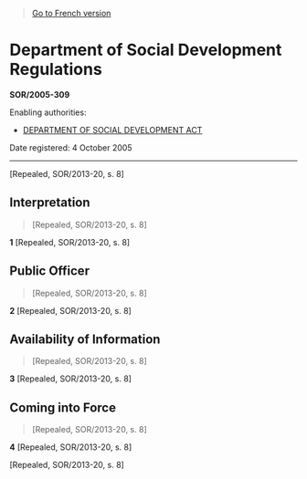 > [Go to French version](/fr/Règlements/Décrets,%20ordonnances%20et%20règlements%20statutaires/2005/309.md)

# Department of Social Development Regulations

**SOR/2005-309**

Enabling authorities: 
- [DEPARTMENT OF SOCIAL DEVELOPMENT ACT](/en/Acts/Statutes%20of%20Canada/2005/c.%2035.md)

Date registered: 4 October 2005

----------


[Repealed, SOR/2013-20, s. 8]



## Interpretation
> [Repealed, SOR/2013-20, s. 8]



**1** [Repealed, SOR/2013-20, s. 8]




## Public Officer
> [Repealed, SOR/2013-20, s. 8]



**2** [Repealed, SOR/2013-20, s. 8]




## Availability of Information
> [Repealed, SOR/2013-20, s. 8]



**3** [Repealed, SOR/2013-20, s. 8]




## Coming into Force
> [Repealed, SOR/2013-20, s. 8]



**4** [Repealed, SOR/2013-20, s. 8]


[Repealed, SOR/2013-20, s. 8]


